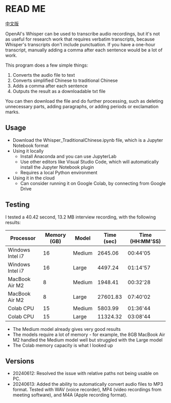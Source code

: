 # READ ME
[中文版](README_ZH.md)

OpenAI's Whisper can be used to transcribe audio recordings, but it's not as useful for research work that requires verbatim transcripts, because Whisper's transcripts don't include punctuation. If you have a one-hour transcript, manually adding a comma after each sentence would be a lot of work.

This program does a few simple things:
1. Converts the audio file to text
2. Converts simplified Chinese to traditional Chinese
3. Adds a comma after each sentence
4. Outputs the result as a downloadable txt file

You can then download the file and do further processing, such as deleting unnecessary parts, adding paragraphs, or adding periods or exclamation marks.

## Usage
* Download the Whisper_TraditionalChinese.ipynb file, which is a Jupyter Notebook format
* Using it locally
  * Install Anaconda and you can use JupyterLab
  * Use other editors like Visual Studio Code, which will automatically install the Jupyter Notebook plugin
  * Requires a local Python environment
* Using it in the cloud
  * Can consider running it on Google Colab, by connecting from Google Drive

## Testing
I tested a 40.42 second, 13.2 MB interview recording, with the following results:

| Processor       | Memory (GB) | Model | Time (sec) | Time (HH:MM'SS) |
|-----------------|-------------|-------|------------|-----------------|
| Windows Intel i7| 16          | Medium| 2645.06    | 00:44'05        |
| Windows Intel i7| 16          | Large | 4497.24    | 01:14'57        |
| MacBook Air M2  | 8           | Medium| 1948.41    | 00:32'28        |
| MacBook Air M2  | 8           | Large | 27601.83   | 07:40'02        |
| Colab CPU       | 15          | Medium| 5803.99    | 01:36'44        |
| Colab CPU       | 15          | Large | 11324.32   | 03:08'44        |

* The Medium model already gives very good results
* The models require a lot of memory - for example, the 8GB MacBook Air M2 handled the Medium model well but struggled with the Large model
* The Colab memory capacity is what I looked up

## Versions
* 20240612: Resolved the issue with relative paths not being usable on PC.
* 20240613: Added the ability to automatically convert audio files to MP3 format. Tested with WAV (voice recorder), MP4 (video recordings from meeting software), and M4A (Apple recording format).
